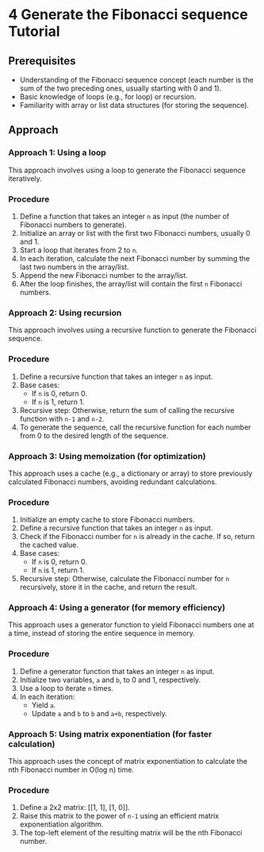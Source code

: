 # 4 Generate the Fibonacci sequence Tutorial

## Prerequisites

*   Understanding of the Fibonacci sequence concept (each number is the sum of the two preceding ones, usually starting with 0 and 1).
*   Basic knowledge of loops (e.g., for loop) or recursion.
*   Familiarity with array or list data structures (for storing the sequence).

## Approach

### Approach 1: Using a loop

This approach involves using a loop to generate the Fibonacci sequence iteratively.

### Procedure

1. Define a function that takes an integer `n` as input (the number of Fibonacci numbers to generate).
2. Initialize an array or list with the first two Fibonacci numbers, usually 0 and 1.
3. Start a loop that iterates from 2 to `n`.
4. In each iteration, calculate the next Fibonacci number by summing the last two numbers in the array/list.
5. Append the new Fibonacci number to the array/list.
6. After the loop finishes, the array/list will contain the first `n` Fibonacci numbers.

### Approach 2: Using recursion

This approach involves using a recursive function to generate the Fibonacci sequence.

### Procedure

1. Define a recursive function that takes an integer `n` as input.
2. Base cases:
    *   If `n` is 0, return 0.
    *   If `n` is 1, return 1.
3. Recursive step: Otherwise, return the sum of calling the recursive function with `n-1` and `n-2`.
4. To generate the sequence, call the recursive function for each number from 0 to the desired length of the sequence.

### Approach 3: Using memoization (for optimization)

This approach uses a cache (e.g., a dictionary or array) to store previously calculated Fibonacci numbers, avoiding redundant calculations.

### Procedure

1. Initialize an empty cache to store Fibonacci numbers.
2. Define a recursive function that takes an integer `n` as input.
3. Check if the Fibonacci number for `n` is already in the cache. If so, return the cached value.
4. Base cases:
    *   If `n` is 0, return 0.
    *   If `n` is 1, return 1.
5. Recursive step: Otherwise, calculate the Fibonacci number for `n` recursively, store it in the cache, and return the result.

### Approach 4: Using a generator (for memory efficiency)

This approach uses a generator function to yield Fibonacci numbers one at a time, instead of storing the entire sequence in memory.

### Procedure

1. Define a generator function that takes an integer `n` as input.
2. Initialize two variables, `a` and `b`, to 0 and 1, respectively.
3. Use a loop to iterate `n` times.
4. In each iteration:
    *   Yield `a`.
    *   Update `a` and `b` to `b` and `a+b`, respectively.

### Approach 5: Using matrix exponentiation (for faster calculation)

This approach uses the concept of matrix exponentiation to calculate the nth Fibonacci number in O(log n) time.

### Procedure

1. Define a 2x2 matrix: [[1, 1], [1, 0]].
2. Raise this matrix to the power of `n-1` using an efficient matrix exponentiation algorithm.
3. The top-left element of the resulting matrix will be the nth Fibonacci number.
